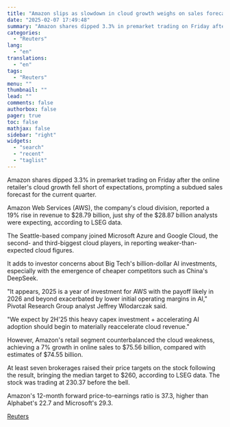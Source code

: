 ```yaml
---
title: "Amazon slips as slowdown in cloud growth weighs on sales forecast"
date: "2025-02-07 17:49:48"
summary: "Amazon shares dipped 3.3% in premarket trading on Friday after the online retailer's cloud growth fell short of expectations, prompting a subdued sales forecast for the current quarter.Amazon Web Services (AWS), the company's cloud division, reported a 19% rise in revenue to $28.79 billion, just shy of the $28.87 billion..."
categories:
  - "Reuters"
lang:
  - "en"
translations:
  - "en"
tags:
  - "Reuters"
menu: ""
thumbnail: ""
lead: ""
comments: false
authorbox: false
pager: true
toc: false
mathjax: false
sidebar: "right"
widgets:
  - "search"
  - "recent"
  - "taglist"
---
```


Amazon shares dipped 3.3% in premarket trading on Friday after the online retailer's cloud growth fell short of expectations, prompting a subdued sales forecast for the current quarter.

Amazon Web Services (AWS), the company's cloud division, reported a 19% rise in revenue to $28.79 billion, just shy of the $28.87 billion analysts were expecting, according to LSEG data.

The Seattle-based company joined Microsoft Azure and Google Cloud, the second- and third-biggest cloud players, in reporting weaker-than-expected cloud figures.

It adds to investor concerns about Big Tech's billion-dollar AI investments, especially with the emergence of cheaper competitors such as China's DeepSeek.

"It appears, 2025 is a year of investment for AWS with the payoff likely in 2026 and beyond exacerbated by lower initial operating margins in AI," Pivotal Research Group analyst Jeffrey Wlodarczak said.

"We expect by 2H'25 this heavy capex investment + accelerating AI adoption should begin to materially reaccelerate cloud revenue."

However, Amazon's retail segment counterbalanced the cloud weakness, achieving a 7% growth in online sales to $75.56 billion, compared with estimates of $74.55 billion.

At least seven brokerages raised their price targets on the stock following the result, bringing the median target to $260, according to LSEG data. The stock was trading at 230.37 before the bell.

Amazon's 12-month forward price-to-earnings ratio is 37.3, higher than Alphabet's 22.7 and Microsoft's 29.3.

[Reuters](https://www.tradingview.com/news/reuters.com,2025:newsml_L8N3OY0OO:0-amazon-slips-as-slowdown-in-cloud-growth-weighs-on-sales-forecast/)
